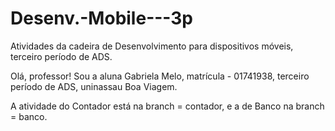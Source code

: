 # Desenv.-Mobile---3p
Atividades da cadeira de Desenvolvimento para dispositivos móveis, terceiro período de ADS.

Olá, professor! 
Sou a aluna Gabriela Melo, matrícula - 01741938, terceiro período de ADS, uninassau Boa Viagem.

A atividade do Contador está na branch = contador, e a de Banco na branch = banco.
